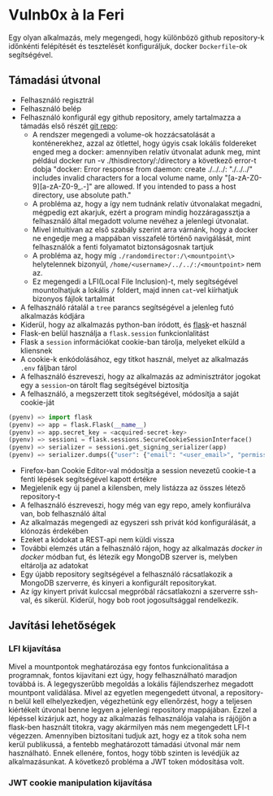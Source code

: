 # Vulnb0x à la Feri

Egy olyan alkalmazás, mely megengedi, hogy különbözö github repository-k időnkénti felépítését és tesztelését konfiguráljuk, docker `Dockerfile`-ok segítségével.

## Támadási útvonal

- Felhasználó regisztrál
- Felhasználó belép
- Felhasználó konfigurál egy github repository, amely tartalmazza a támadás első részét [git repo](https://github.com/AlphaZoneR/attack-1):
    - A rendszer megengedi a volume-ok hozzácsatolását a konténerekhez, azzal az ötlettel, hogy úgyis csak lokális foldereket enged meg a docker: amennyiben relatív útvonalat adunk meg, mint például docker run -v ./thisdirectory/:/directory a következő error-t dobja "docker: Error response from daemon: create ./../../: "./../../" includes invalid characters for a local volume name, only "[a-zA-Z0-9][a-zA-Z0-9_.-]" are allowed. If you intended to pass a host directory, use absolute path."
    - A probléma az, hogy a így nem tudnánk relatív útvonalakat megadni, mégpedig ezt akarjuk, ezért a program mindig hozzáragassztja a felhasználó által megadott volume nevéhez a jelenlegi útvonalat.
    - Mivel intuitívan az első szabály szerint arra várnánk, hogy a docker ne engedje meg a mappában visszafelé történő navigálását, mint felhasználók a fenti folyamatot biztonságosnak tartjuk
    - A probléma az, hogy míg `./randomdirector:/\<mountpoint\>` helytelennek bizonyúl, `/home/<username>/../../:/<mountpoint>` nem az.
    - Ez megengedi a LFI(Local File Inclusion)-t, mely segítségével mountolhatjuk a lokális `/` foldert, majd innen `cat`-vel kiírhatjuk bizonyos fájlok tartalmát
- A felhasználó rátalál a `tree` parancs segítségével a jelenleg futó alkalmazás kódjára
- Kiderül, hogy az alkalmazás python-ban íródott, és [flask](https://flask.palletsprojects.com/en/2.0.x/)-et használ
- Flask-en belül használja a `flask.session` funkcionlalitást
- Flask a `session` információkat cookie-ban tárolja, melyeket elküld a kliensnek
- A cookie-k enkódolásához, egy titkot használ, melyet az alkalmazás `.env` fáljban tárol
- A felhasználó észreveszi, hogy az alkalmazás az adminisztrátor jogokat egy a `session`-on tárolt flag segítségével biztosítja
- A felhasználó, a megszerzett titok segítségével, módosítja a saját cookie-ját
```python
(pyenv) => import flask
(pyenv) => app = flask.Flask(__name__)
(pyenv) => app.secret_key = <acquired-secret-key>
(pyenv) => sessioni = flask.sessions.SecureCookieSessionInterface()
(pyenv) => serializer = sessioni.get_signing_serializer(app)
(pyenv) => serializer.dumps({"user": {"email": "<user_email>", "permissions": "admin"}})
```
- Firefox-ban Cookie Editor-val módosítja a session nevezetű cookie-t a fenti lépések segítségével kapott értékre
- Megjelenik egy új panel a kilensben, mely listázza az összes létező repository-t
- A felhasználó észreveszi, hogy még van egy repo, amely konfiurálva van, bob felhasználó által
- Az alkalmazás megengedi az egyszeri ssh privát kód konfigurálását, a klónozás érdekében
- Ezeket a kódokat a REST-api nem küldi vissza
- További elemzés után a felhasználó rájon, hogy az alkalmazás _docker in docker_ módban fut, és létezik egy MongoDB szerver is, melyben eltárolja az adatokat
- Egy újabb repository segítségével a felhasználó rácsatlakozik a MongoDB szerverre, és kinyeri a konfigurált repositorykat.
- Az így kinyert privát kulccsal megpróbál rácsatlakozni a szerverre ssh-val, és sikerül. Kiderül, hogy bob root jogosultsággal rendelkezik.  

## Javítási lehetőségek
### LFI kijavítása

Mivel a mountpontok meghatározása egy fontos funkcionalitása a programnak, fontos kijavítani ezt úgy, hogy felhasználható maradjon továbbá is. A legegyszerűbb megoldás a lokális fájlendszerhez megadott mountpont validálása. Mivel az egyetlen megengedett útvonal, a repository-n belül kell elhelyezkedjen, végezhetünk egy ellenőrzést, hogy a teljesen kiértékelt útvonal benne legyen a jelenlegi repository mappájában. Ezzel a lépéssel kizárjuk azt, hogy az alkalmazás felhasználója valaha is rájöjjön a flask-ben használt titokra, vagy akármilyen más nem megengedett LFI-t végezzen. Amennyiben biztosítani tudjuk azt, hogy ez a titok soha nem kerül publikussá, a fentebb meghatározott támadási útvonal már nem használható. Ennek ellenére, fontos, hogy több szinten is levédjük az alkalmazásunkat. A következő probléma a JWT token módosítása volt.

### JWT cookie manipulation kijavítása 
